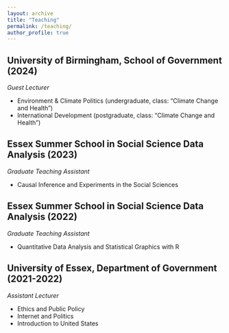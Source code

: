 ```yaml
---
layout: archive
title: "Teaching"
permalink: /teaching/
author_profile: true
---
```


## University of Birmingham, School of Government (2024)

_Guest Lecturer_

- Environment & Climate Politics (undergraduate, class: “Climate Change and Health”)
- International Development (postgraduate, class: “Climate Change and Health”)

## Essex Summer School in Social Science Data Analysis (2023)

_Graduate Teaching Assistant_

- Causal Inference and Experiments in the Social Sciences

## Essex Summer School in Social Science Data Analysis (2022)

_Graduate Teaching Assistant_

- Quantitative Data Analysis and Statistical Graphics with R

## University of Essex, Department of Government (2021-2022)

_Assistant Lecturer_

- Ethics and Public Policy
- Internet and Politics
- Introduction to United States
